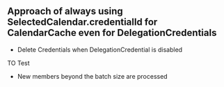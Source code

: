 ## Approach of always using SelectedCalendar.credentialId for CalendarCache even for DelegationCredentials
- Delete Credentials when DelegationCredential is disabled


TO Test
- New members beyond the batch size are processed






